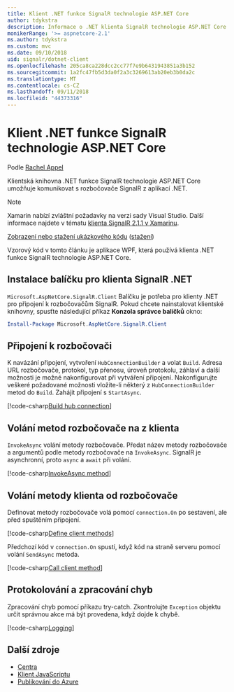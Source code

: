 ```yaml
---
title: Klient .NET funkce SignalR technologie ASP.NET Core
author: tdykstra
description: Informace o .NET klienta SignalR technologie ASP.NET Core
monikerRange: '>= aspnetcore-2.1'
ms.author: tdykstra
ms.custom: mvc
ms.date: 09/10/2018
uid: signalr/dotnet-client
ms.openlocfilehash: 205ca8ca228dcc2cc77f7e9b6431943851a3b152
ms.sourcegitcommit: 1a2fc47fb5d3da0f2a3c3269613ab20eb3b0da2c
ms.translationtype: MT
ms.contentlocale: cs-CZ
ms.lasthandoff: 09/11/2018
ms.locfileid: "44373316"
---
```

# <a name="aspnet-core-signalr-net-client"></a>Klient .NET funkce SignalR technologie ASP.NET Core

Podle [Rachel Appel](http://twitter.com/rachelappel)

Klientská knihovna .NET funkce SignalR technologie ASP.NET Core umožňuje komunikovat s rozbočovače SignalR z aplikací .NET.

> [!NOTE]
> Xamarin nabízí zvláštní požadavky na verzi sady Visual Studio. Další informace najdete v tématu [klienta SignalR 2.1.1 v Xamarinu](https://github.com/aspnet/Announcements/issues/305).

[Zobrazení nebo stažení ukázkového kódu](https://github.com/aspnet/Docs/tree/master/aspnetcore/signalr/dotnet-client/sample) ([stažení](xref:tutorials/index#how-to-download-a-sample))

Vzorový kód v tomto článku je aplikace WPF, která používá klienta .NET funkce SignalR technologie ASP.NET Core.

## <a name="install-the-signalr-net-client-package"></a>Instalace balíčku pro klienta SignalR .NET

`Microsoft.AspNetCore.SignalR.Client` Balíčku je potřeba pro klienty .NET pro připojení k rozbočovačům SignalR. Pokud chcete nainstalovat klientské knihovny, spusťte následující příkaz **Konzola správce balíčků** okno:

```powershell
Install-Package Microsoft.AspNetCore.SignalR.Client
```

## <a name="connect-to-a-hub"></a>Připojení k rozbočovači

K navázání připojení, vytvoření `HubConnectionBuilder` a volat `Build`. Adresa URL rozbočovače, protokol, typ přenosu, úroveň protokolu, záhlaví a další možnosti je možné nakonfigurovat při vytváření připojení. Nakonfigurujte veškeré požadované možnosti vložíte-li některý z `HubConnectionBuilder` metod do `Build`. Zahájit připojení s `StartAsync`.

[!code-csharp[Build hub connection](dotnet-client/sample/signalrchatclient/MainWindow.xaml.cs?name=snippet_MainWindowClass&highlight=14-16,32)]

## <a name="call-hub-methods-from-client"></a>Volání metod rozbočovače na z klienta

`InvokeAsync` volání metody rozbočovače. Předat název metody rozbočovače a argumentů podle metody rozbočovače na `InvokeAsync`. SignalR je asynchronní, proto `async` a `await` při volání.

[!code-csharp[InvokeAsync method](dotnet-client/sample/signalrchatclient/MainWindow.xaml.cs?name=snippet_InvokeAsync)]

## <a name="call-client-methods-from-hub"></a>Volání metody klienta od rozbočovače

Definovat metody rozbočovače volá pomocí `connection.On` po sestavení, ale před spuštěním připojení.

[!code-csharp[Define client methods](dotnet-client/sample/signalrchatclient/MainWindow.xaml.cs?name=snippet_ConnectionOn)]

Předchozí kód v `connection.On` spustí, když kód na straně serveru pomocí volání `SendAsync` metoda.

[!code-csharp[Call client method](dotnet-client/sample/signalrchat/hubs/chathub.cs?name=snippet_SendMessage)]

## <a name="error-handling-and-logging"></a>Protokolování a zpracování chyb

Zpracování chyb pomocí příkazu try-catch. Zkontrolujte `Exception` objektu určit správnou akce má být provedena, když dojde k chybě.

[!code-csharp[Logging](dotnet-client/sample/signalrchatclient/MainWindow.xaml.cs?name=snippet_ErrorHandling)]

## <a name="additional-resources"></a>Další zdroje

* [Centra](xref:signalr/hubs)
* [Klient JavaScriptu](xref:signalr/javascript-client)
* [Publikování do Azure](xref:signalr/publish-to-azure-web-app)
